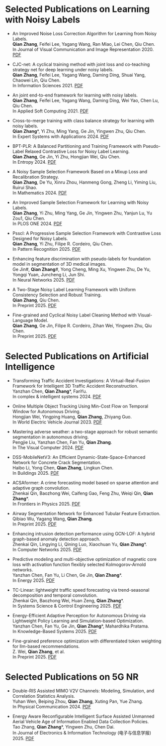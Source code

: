 Selected Publications on Learning with Noisy Labels
======
* An Improved Noise Loss Correction Algorithm for Learning from Noisy Labels.<br />
  **Qian Zhang**, Feifei Lee, Yagang Wang, Ran Miao, Lei Chen, Qiu Chen.<br />
  In Journal of Visual Communication and Image Representation 2020. [PDF](https://www.sciencedirect.com/science/article/abs/pii/S1047320320301619)<br />

* CJC-net: A cyclical training method with joint loss and co-teaching strategy net for deep learning under noisy labels.<br />
  **Qian Zhang**, Feifei Lee, Yagang Wang, Daming Ding, Shuai Yang, Chaowei Lin, Qiu Chen.<br />
  In Information Sciences 2021. [PDF](https://www.sciencedirect.com/science/article/abs/pii/S0020025521008008)<br />

* An joint end-to-end framework for learning with noisy labels.<br />
  **Qian Zhang**, Feifei Lee, Yagang Wang, Daming Ding, Wei Yao, Chen Lu, Qiu Chen.<br />
  In Applied Soft Computing 2021. [PDF](https://www.sciencedirect.com/science/article/abs/pii/S1568494621003495?via%3Dihub)<br />

* Cross-to-merge training with class balance strategy for learning with noisy labels.<br />
  **Qian Zhang***, Yi Zhu, Ming Yang, Ge Jin, Yingwen Zhu, Qiu Chen.<br />
  In Expert Systems with Applications 2024. [PDF](https://doi.org/10.1016/j.eswa.2024.123846)<br />

* BPT-PLR: A Balanced Partitioning and Training Framework with Pseudo-Label Relaxed Contrastive Loss for Noisy Label Learning.<br />
  **Qian Zhang**, Ge Jin, Yi Zhu, Hongjian Wei, Qiu Chen.<br />
  In Entropy 2024. [PDF](https://doi.org/10.3390/e26070589)<br />

* A Noisy Sample Selection Framework Based on a Mixup Loss and Recalibration Strategy.<br />
  **Qian Zhang**, De Yu, Xinru Zhou, Hanmeng Gong, Zheng Li, Yiming Liu, Ruirui Shao.<br />
  In Mathematics 2024. [PDF](https://doi.org/10.3390/math12152389)<br />

* An Improved Sample Selection Framework for Learning with Noisy Labels.<br />
  **Qian Zhang**, Yi Zhu, Ming Yang, Ge Jin, Yingwen Zhu, Yanjun Lu, Yu Zou1, Qiu Chen.<br />
  In PLOS ONE 2024. [PDF](https://doi.org/10.1371/journal.pone.0309841)<br />

* Psscl: A Progressive Sample Selection Framework with Contrastive Loss Designed for Noisy Labels.<br />
  **Qian Zhang**, Yi Zhu, Filipe R. Cordeiro, Qiu Chen.<br />
  In Pattern Recognition 2025. [PDF](https://doi.org/10.1016/j.patcog.2024.111284)<br />

* Enhancing feature discrimination with pseudo-labels for foundation model in segmentation of 3D medical images.<br />
  Ge Jin#, **Qian Zhang**#, Yong Cheng, Ming Xu, Yingwen Zhu, De Yu, Yongqi Yuan, Juncheng Li, Jun Shi.<br />
  In Neural Networks 2025. [PDF](https://doi.org/10.1016/j.neunet.2025.107979) <br />

* A Two-Stage Noisy Label Learning Framework with Uniform Consistency Selection and Robust Training.<br />
  **Qian Zhang**, Qiu Chen.<br />
  In Preprint 2025. [PDF](http://dx.doi.org/10.2139/ssrn.4835466)<br />

* Fine-grained and Cyclical Noisy Label Cleaning Method with Visual-Language Model.<br />
  **Qian Zhang**, Ge Jin, Filipe R. Cordeiro, Zihan Wei, Yingwen Zhu, Qiu Chen.<br />
  In Preprint 2025. [PDF]()<br />

Selected Publications on Artificial Intelligence
======
* Transforming Traffic Accident Investigations: A Virtual-Real-Fusion Framework for Intelligent 3D Traffic Accident Reconstruction.<br />
  Yanzhan Chen, **Qian Zhang***, FanYu. <br />
  In complex & intelligent systems 2024. [PDF](https://doi.org/10.1007/s40747-024-01693-9) <br />

* Online Multiple Object Tracking Using Min-Cost Flow on Temporal Window for Autonomous Driving.<br />
  Hongjian Wei, Yingping Huang, **Qian Zhang**, Zhiyang Guo.<br />
  In World Electric Vehicle Journal 2023. [PDF](https://doi.org/10.3390/wevj14090243) <br />

* Mastering adverse weather: a two-stage approach for robust semantic segmentation in autonomous driving.<br />
  Pengjie Liu, Yanzhan Chen, Fan Yu, **Qian Zhang**.<br />
  In The Visual Computer 2024. [PDF](https://doi.org/10.1007/s00371-024-03663-1) <br />

* DSS-MobileNetV3: An Efficient Dynamic-State-Space-Enhanced Network for Concrete Crack Segmentation.<br />
  Haibo Li, Yong Chen, **Qian Zhang**, Lingkun Chen.<br />
  In Buildings 2025. [PDF](https://doi.org/10.3390/buildings15111905) <br />

* ACSAformer: A crime forecasting model based on sparse attention and adaptive graph convolution.<br />
  Zhenkai Qin, Baozhong Wei, Caifeng Gao, Feng Zhu, Weiqi Qin, **Qian Zhang***.<br />
  In Frontiers in Physics 2025. [PDF](https://doi.org/10.3389/fphy.2025.1596987) <br />

* Airway Segmentation Network for Enhanced Tubular Feature Extraction.<br />
  Qibiao Wu, Yagang Wang, **Qian Zhang**.<br />
  In Preprint 2025. [PDF](https://arxiv.org/abs/2507.06581) <br />

* Enhancing intrusion detection performance using GCN-LOF: A hybrid graph-based anomaly detection approach.<br />
  Zhenkai Qin, Lingying Li, Qining Luo, Xiaochuan Yu, **Qian Zhang***.<br />
  In Computer Networks 2025. [PDF](https://doi.org/10.1016/j.comnet.2025.111606) <br />

* Predictive modeling and multi-objective optimization of magnetic core loss with activation function flexibly selected Kolmogorov-Arnold networks.<br />
  Yanzhan Chen, Fan Yu, Li Chen, Ge Jin, **Qian Zhang***.<br />
  In Energy 2025. [PDF](https://doi.org/10.1016/j.energy.2025.137730) <br />

* TC-Linear: lightweight traffic speed forecasting via trend-seasonal decomposition and temporal convolution.<br />
  Zhenkai Qin, Baozhong Wei, Huan Zeng, **Qian Zhang***.<br />
  In Systems Science & Control Engineering 2025. [PDF](https://doi.org/10.1080/21642583.2025.2546843) <br />

* Energy-Efficient Adaptive Perception for Autonomous Driving via Lightweight Policy Learning and Simulation-based Optimization.<br />
  Yanzhan Chen, Fan Yu, Ge Jin, **Qian Zhang***, Mahardhika Pratama.<br />
  In Knowledge-Based Systems 2025. [PDF](https://doi.org/10.1016/j.knosys.2025.114514) <br />

* Fine-grained preference optimization with differentiated token weighting for llm-based recommendations.<br />
  Z. Wei, **Qian Zhang**, et al.<br />
  In Preprint 2025. [PDF]() <br />


Selected Publications on 5G NR
======
* Double-RIS Assisted MIMO V2V Channels: Modeling, Simulation, and Correlation Statistics Analysis. <br />
  Yuhan Wen, Beiping Zhou, **Qian Zhang**, Xuting Pan, Yue Zhang. <br />
  In Physical Communication 2024. [PDF](https://doi.org/10.1016/j.phycom.2024.102458)<br />

* Energy Aware Reconfigurable Intelligent Surface Assisted Unmanned Aerial Vehicle Age of Information Enabled Data Collection Policies.<br />
  Tao Zhang, **Qian Zhang***, Yingwen Zhu, Chen Dai.<br />
  In Journal of Electronics & Information Technology (电子与信息学报) 2025. [PDF](https://doi.org/10.11999/JEIT240866) <br />


